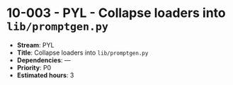 
# 10-003 - PYL - Collapse loaders into `lib/promptgen.py`

- **Stream**: PYL
- **Title**: Collapse loaders into `lib/promptgen.py`
- **Dependencies**: —
- **Priority**: P0
- **Estimated hours**: 3


